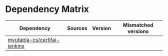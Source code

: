 # Dependency Matrix

Dependency | Sources | Version | Mismatched versions
---------- | ------- | ------- | -------------------
[mvutapla-cs/certifai-jenkins](https://github.com/mvutapla-cs/certifai-jenkins.git) |  | []() | 
